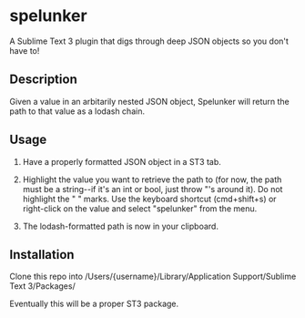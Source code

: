 # spelunker
A Sublime Text 3 plugin that digs through deep JSON objects so you don't have to!

## Description
Given a value in an arbitarily nested JSON object, Spelunker will return the path to that value as a lodash chain.

## Usage
1. Have a properly formatted JSON object in a ST3 tab. 

2. Highlight the value you want to retrieve the path to (for now, the path must be a string--if it's an int or bool, just throw "'s around it). Do not highlight the " " marks. Use the keyboard shortcut (cmd+shift+s) or right-click on the value and select "spelunker" from the menu. 

3. The lodash-formatted path is now in your clipboard.

## Installation
Clone this repo into /Users/{username}/Library/Application Support/Sublime Text 3/Packages/

Eventually this will be a proper ST3 package.
